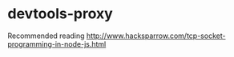 # devtools-proxy

Recommended reading http://www.hacksparrow.com/tcp-socket-programming-in-node-js.html
